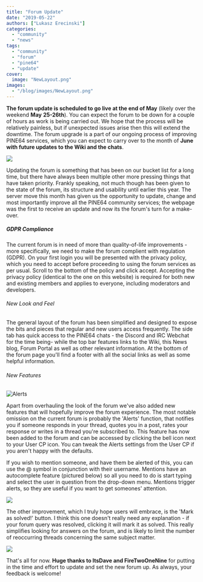 ```yaml
---
title: "Forum Update"
date: "2019-05-22"
authors: ["Lukasz Erecinski"]
categories:
  - "community"
  - "news"
tags: 
  - "community"
  - "forum"
  - "pine64"
  - "update"
cover: 
  image: "NewLayout.png"
images:
  - "/blog/images/NewLayout.png"
---
```


**The forum update is scheduled to go live at the end of May** (likely over the weekend **May** **25-26th**). You can expect the forum to be down for a couple of hours as work is being carried out. We hope that the process will be relatively painless, but if unexpected issues arise then this will extend the downtime. The forum upgrade is a part of our ongoing process of improving PINE64 services, which you can expect to carry over to the month of **June with future updates to the Wiki and the chats**.

![](/blog/images/NewLayout.png)

Updating the forum is something that has been on our bucket list for a long time, but there have always been multiple other more pressing things that have taken priority. Frankly speaking, not much though has been given to the state of the forum, its structure and usability until earlier this year. The server move this month has given us the opportunity to update, change and most importantly improve all the PINE64 community services; the webpage was the first to receive an update and now its the forum's turn for a make-over.

##### GDPR Compliance

The current forum is in need of more than quality-of-life improvements - more specifically, we need to make the forum complient with regulation (GDPR). On your first login you will be presented with the privacy policy, which you need to accept before proceeding to using the forum services as per usual. Scroll to the bottom of the policy and click accept. Accepting the privacy policy (identical to the one on this website) is required for both new and existing members and applies to everyone, including moderators and developers.

###### New Look and Feel

The general layout of the forum has been simplified and designed to expose the bits and pieces that regular and new users access frequently. The side tab has quick access to the PINE64 chats - the Discord and IRC Webchat for the time being- while the top bar features links to the Wiki, this News blog, Forum Portal as well as other relevant information. At the bottom of the forum page you'll find a footer with all the social links as well as some helpful information.

###### New Features

![Alerts](/blog/images/Alerts.png "Alerts")

Apart from overhauling the look of the forum we've also added new features that will hopefully improve the forum experience. The most notable omission on the current forum is probably the 'Alerts' function, that notifies you if someone responds in your thread, quotes you in a post, rates your response or writes in a thread you're subscribed to. This feature has now been added to the forum and can be accessed by clicking the bell icon next to your User CP icon. You can tweak the Alerts settings from the User CP if you aren't happy with the defaults.

If you wish to mention someone, and have them be alerted of this, you can use the @ symbol in conjunction with their username. Mentions have an autocomplete feature (pictured below) so all you need to do is start typing and select the user in question from the drop-down menu. Mentions trigger alerts, so they are useful if you want to get someones' attention.

![](/blog/images/autocomplete.png)

The other improvement, which I truly hope users will embrace, is the 'Mark as solved!' button. I think this one doesn't really need any explanation - if your forum query was resolved, clicking it will mark it as solved. This really simplifies looking for answers on the forum, and is likely to limit the number of reoccurring threads concerning the same subject matter.

![](/blog/images/Solved1.png)

That's all for now. **Huge thanks to ItsDave and FireTwoOneNine** for putting in the time and effort to update and set the new forum up. As always, your feedback is welcome!

